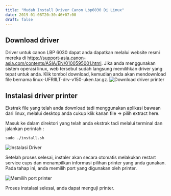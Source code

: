 ```yaml
---
title: "Mudah Install Driver Canon Lbp6030 Di Linux"
date: 2019-01-08T20:30:46+07:00
draft: false
---
```

## Download driver
Driver untuk canon LBP 6030 dapat anda dapatkan melalui website resmi mereka di https://support-asia.canon-asia.com/contents/ASIA/EN/0100595001.html. Jika anda menggunakan sistem operasi linux, web tersebut sudah langsung memilihkan driver yang tepat untuk anda.
Klik tombol download, kemudian anda akan mendownload file bernama linux-UFRIILT-drv-v150-uken.tar.gz.
![Download driver printer](/imgpost/download-driver.png)

## Instalasi driver printer
Ekstrak file yang telah anda download tadi menggunakan aplikasi bawaan dari linux, melalui desktop anda cukup klik kanan file -> pilih extract here.

Masuk ke dalam direktori yang telah anda ekstrak tadi melalui terminal dan jalankan perintah :
```
sudo ./install.sh
```
![Instalasi Driver](/imgpost/install.sh.png)

Setelah proses selesai, instaler akan secara otomatis melakukan restart service cups dan menampilkan informasi pilihan printer yang anda gunakan. Pada tahap ini, anda memilih port yang digunakan oleh printer.

![Memilih port printer](/imgpost/milih-printer.png)

Proses instalasi selesai, anda dapat menguji printer.


